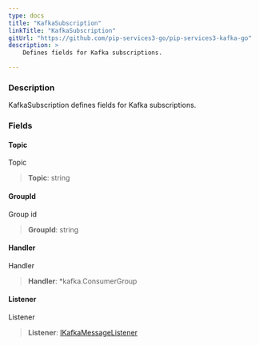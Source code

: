 ```yaml
---
type: docs
title: "KafkaSubscription"
linkTitle: "KafkaSubscription"
gitUrl: "https://github.com/pip-services3-go/pip-services3-kafka-go"
description: >
    Defines fields for Kafka subscriptions.

---
```


### Description

KafkaSubscription defines fields for Kafka subscriptions.


### Fields

<span class="hide-title-link">

#### Topic
Topic
> **Topic**: string

#### GroupId
Group id
> **GroupId**: string

#### Handler
Handler
> **Handler**: *kafka.ConsumerGroup

#### Listener
Listener
> **Listener**: [IKafkaMessageListener](../ikafka_message_listener)

</span>
